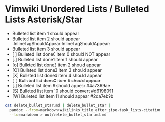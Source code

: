 # Vimwiki Unordered Lists / Bulleted Lists Asterisk/Star

-   Bulleted list item 1 should appear
-   Bulleted list item 2 should appear
    :InlineTagShouldAppear:InlineTagShouldAppear:
-   Bulleted list item 3 should appear
-   \[ \] Bulleted list done0 item 0 should NOT appear
-   \[.\] Bulleted list done1 item 1 should appear
-   \[o\] Bulleted list done2 item 2 should appear
-   \[O\] Bulleted list done3 item 3 should appear
-   \[X\] Bulleted list done4 item 4 should appear
-   \[-\] Bulleted list doneX item 5 should appear
-   \[.\] Bulleted list item 9 should appear #4a7369ae
-   \[S\] Bulleted list item 10 should convert #d6198091
-   \[W\] Bulleted list item 11 should appear #2da7eb9b

``` bash
cat delete_bullet_star.md | delete_bullet_star |
  pandoc --from=markdown+wikilinks_title_after_pipe-task_lists-citations \
  --to=markdown > out/delete_bullet_star.md.md
```
